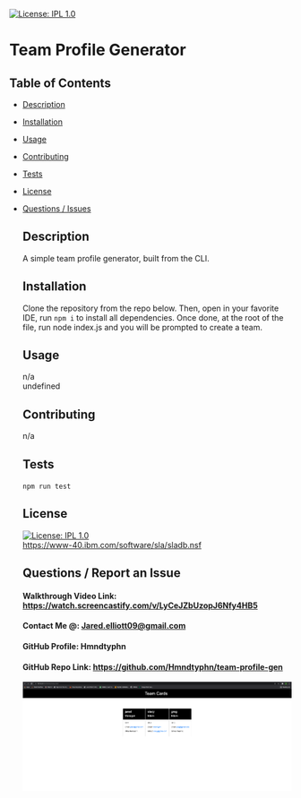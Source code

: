 [![License: IPL 1.0](https://img.shields.io/badge/License-IPL%201.0-blue.svg)](https://opensource.org/licenses/IPL-1.0)
  # Team Profile Generator
## Table of Contents 
* [Description](#Description)  <br>
* [Installation](#Installation)<br>
* [Usage](#Usage)<br>
* [Contributing](#Contributing)<br>
* [Tests](#Tests)<br>
* [License](#License)<br>
* [Questions / Issues](#Questions)<br>
  ## Description
  A simple team profile generator, built from the CLI.
  ## Installation
  Clone the repository from the repo below. Then, open in your favorite IDE, run `npm i` to install all dependencies. Once done, at the root of the file, run node index.js and you will be prompted to create a team.
  ## Usage
  n/a<br>
  undefined
  ## Contributing
  n/a <br>
  
  
  ## Tests
  `npm run test`
  
  ## License
  [![License: IPL 1.0](https://img.shields.io/badge/License-IPL%201.0-blue.svg)](https://opensource.org/licenses/IPL-1.0)
  <br>
  https://www-40.ibm.com/software/sla/sladb.nsf 
  ## Questions / Report an Issue

  #### Walkthrough Video Link: https://watch.screencastify.com/v/LyCeJZbUzopJ6Nfy4HB5
  #### Contact Me @: Jared.elliott09@gmail.com<br>
  #### GitHub Profile: Hmndtyphn
  #### GitHub Repo Link: https://github.com/Hmndtyphn/team-profile-gen

  <p align="center">
  <img src="assets/Screen Shot 2022-01-04 at 3.35.10 PM.png" width="1000" title="hover text" alt="">
</p> <br>

